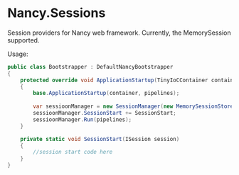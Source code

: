 ﻿Nancy.Sessions
==============

Session providers for Nancy web framework.
Currently, the MemorySession supported.

Usage:

```csharp
public class Bootstrapper : DefaultNancyBootstrapper
{
	protected override void ApplicationStartup(TinyIoCContainer container, IPipelines pipelines)
	{
		base.ApplicationStartup(container, pipelines);
		
		var sessioonManager = new SessionManager(new MemorySessionStore());
		sessioonManager.SessionStart += SessionStart;
		sessioonManager.Run(pipelines);
	}

	private static void SessionStart(ISession session)
	{
		//session start code here
	}
}
```
